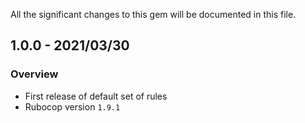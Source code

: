 All the significant changes to this gem will be documented in this file.

## 1.0.0 - 2021/03/30
### Overview
- First release of default set of rules
- Rubocop version `1.9.1`
